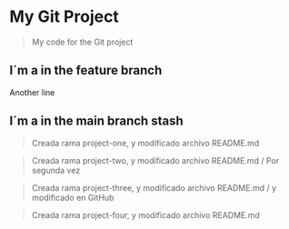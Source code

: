 # My Git Project

>My code for the Git project

## I´m a in the feature branch

Another line
## I´m a in the main branch stash

>Creada rama project-one, y modificado archivo README.md

>Creada rama project-two, y modificado archivo README.md / Por segunda vez

>Creada rama project-three, y modificado archivo README.md / y modificado en GitHub

>Creada rama project-four, y modificado archivo README.md